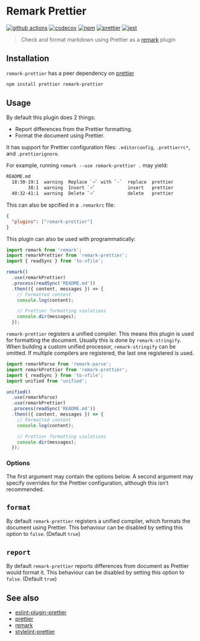 # Remark Prettier

[![github actions][github actions badge]][github actions] [![codecov][codecov badge]][codecov]
[![npm][npm badge]][npm] [![prettier][prettier badge]][prettier] [![jest][jest badge]][jest]

> Check and format markdown using Prettier as a [remark][] plugin

## Installation

`remark-prettier` has a peer dependency on [prettier][]

```sh
npm install prettier remark-prettier
```

## Usage

By default this plugin does 2 things:

- Report differences from the Prettier formatting.
- Format the document using Prettier.

It has support for Prettier configuration files: `.editorconfig`, `.prettierrc*`, and
`.prettierignore`.

For example, running `remark --use remark-prettier .` may yield:

```sh
README.md
  18:30-19:1  warning  Replace `⏎` with `·`  replace  prettier
        38:1  warning  Insert `⏎`            insert   prettier
  40:32-41:1  warning  Delete `⏎`            delete   prettier
```

This can also be spcified in a `.remarkrc` file:

```json
{
  "plugins": ["remark-prettier"]
}
```

This plugin can also be used with programmatically:

```js
import remark from 'remark';
import remarkPrettier from 'remark-prettier';
import { readSync } from 'to-vfile';

remark()
  .use(remarkPrettier)
  .process(readSync('README.md'))
  .then(({ content, messages }) => {
    // Formatted content
    console.log(content);

    // Prettier formatting violations
    console.dir(messages);
  });
```

`remark-prettier` registers a unified compiler. This means this plugin is used for formatting the
document. Usually this is done by `remark-stringify`. When building a custom unified processor,
`remark-stringify` can be omitted. If multiple compilers are registered, the last one registered is
used.

```js
import remarkParse from 'remark-parse';
import remarkPrettier from 'remark-prettier';
import { readSync } from 'to-vfile';
import unified from 'unified';

unified()
  .use(remarkParse)
  .use(remarkPrettier)
  .process(readSync('README.md'))
  .then(({ content, messages }) => {
    // Formatted content
    console.log(content);

    // Prettier formatting violations
    console.dir(messages);
  });
```

### Options

The first argument may contain the options below. A second argument may specify overrides for the
Prettier configuration, although this isn’t recommended.

## `format`

By default `remark-prettier` registers a unified compiler, which formats the document using
Prettier. This behaviour can be disabled by setting this option to `false`. (Default `true`)

## `report`

By default `remark-prettier` reports differences from document as Prettier would format it. This
behaviour can be disabled by setting this option to `false`. (Default `true`)

## See also

- [eslint-plugin-prettier][]
- [prettier][]
- [remark][]
- [stylelint-prettier][]

[codecov badge]: https://codecov.io/gh/remcohaszing/remark-prettier/branch/master/graph/badge.svg
[codecov]: https://codecov.io/gh/remcohaszing/remark-prettier
[eslint-plugin-prettier]: https://github.com/prettier/eslint-plugin-prettier
[estree]: https://github.com/estree/estree
[github actions badge]:
  https://github.com/remcohaszing/remark-prettier/actions/workflows/ci.yml/badge.svg
[github actions]: https://github.com/remcohaszing/remark-prettier/actions/workflows/ci.yml
[jest badge]: https://jestjs.io/img/jest-badge.svg
[jest]: https://jestjs.io
[npm badge]: https://img.shields.io/npm/v/remark-prettier
[npm]: https://www.npmjs.com/package/remark-prettier
[prettier badge]: https://img.shields.io/badge/code_style-prettier-ff69b4.svg
[prettier]: https://prettier.io
[remark]: https://github.com/remarkjs/remark
[stylelint-prettier]: https://github.com/prettier/stylelint-prettier
